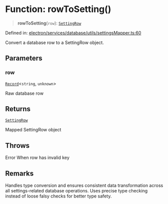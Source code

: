 # Function: rowToSetting()

> **rowToSetting**(`row`): [`SettingRow`](../interfaces/SettingRow.md)

Defined in: [electron/services/database/utils/settingsMapper.ts:60](https://github.com/Nick2bad4u/Uptime-Watcher/blob/dca5483e793478722cd3e6e125cafcec5fc771f0/electron/services/database/utils/settingsMapper.ts#L60)

Convert a database row to a SettingRow object.

## Parameters

### row

[`Record`](https://www.typescriptlang.org/docs/handbook/utility-types.html#recordkeys-type)\<`string`, `unknown`\>

Raw database row

## Returns

[`SettingRow`](../interfaces/SettingRow.md)

Mapped SettingRow object

## Throws

Error When row has invalid key

## Remarks

Handles type conversion and ensures consistent data transformation
across all settings-related database operations. Uses precise type checking
instead of loose falsy checks for better type safety.
